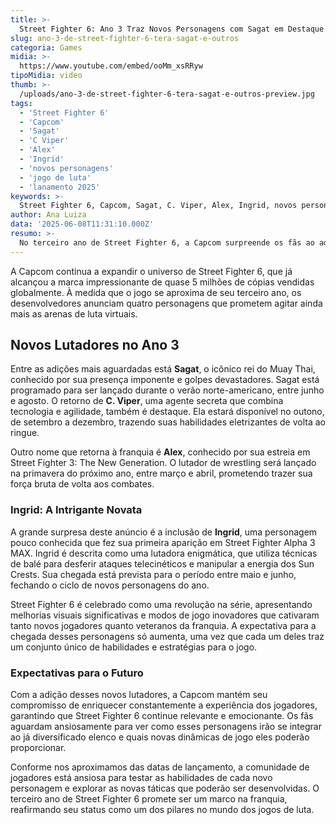 ```yaml
---
title: >-
  Street Fighter 6: Ano 3 Traz Novos Personagens com Sagat em Destaque
slug: ano-3-de-street-fighter-6-tera-sagat-e-outros
categoria: Games
midia: >-
  https://www.youtube.com/embed/ooMm_xsRRyw
tipoMidia: video
thumb: >-
  /uploads/ano-3-de-street-fighter-6-tera-sagat-e-outros-preview.jpg
tags:
  - 'Street Fighter 6'
  - 'Capcom'
  - 'Sagat'
  - 'C Viper'
  - 'Alex'
  - 'Ingrid'
  - 'novos personagens'
  - 'jogo de luta'
  - 'lanamento 2025'
keywords: >-
  Street Fighter 6, Capcom, Sagat, C. Viper, Alex, Ingrid, novos personagens, jogo de luta, lançamento 2025
author: Ana Luiza
data: '2025-06-08T11:31:10.000Z'
resumo: >-
  No terceiro ano de Street Fighter 6, a Capcom surpreende os fãs ao adicionar lutadores icônicos e uma nova personagem misteriosa. Descubra os detalhes do lançamento e a expectativa para os jogadores.
---
```


A Capcom continua a expandir o universo de Street Fighter 6, que já alcançou a marca impressionante de quase 5 milhões de cópias vendidas globalmente. À medida que o jogo se aproxima de seu terceiro ano, os desenvolvedores anunciam quatro personagens que prometem agitar ainda mais as arenas de luta virtuais. 

## Novos Lutadores no Ano 3

Entre as adições mais aguardadas está **Sagat**, o icônico rei do Muay Thai, conhecido por sua presença imponente e golpes devastadores. Sagat está programado para ser lançado durante o verão norte-americano, entre junho e agosto. O retorno de **C. Viper**, uma agente secreta que combina tecnologia e agilidade, também é destaque. Ela estará disponível no outono, de setembro a dezembro, trazendo suas habilidades eletrizantes de volta ao ringue. 

Outro nome que retorna à franquia é **Alex**, conhecido por sua estreia em Street Fighter 3: The New Generation. O lutador de wrestling será lançado na primavera do próximo ano, entre março e abril, prometendo trazer sua força bruta de volta aos combates. 

### Ingrid: A Intrigante Novata

A grande surpresa deste anúncio é a inclusão de **Ingrid**, uma personagem pouco conhecida que fez sua primeira aparição em Street Fighter Alpha 3 MAX. Ingrid é descrita como uma lutadora enigmática, que utiliza técnicas de balé para desferir ataques telecinéticos e manipular a energia dos Sun Crests. Sua chegada está prevista para o período entre maio e junho, fechando o ciclo de novos personagens do ano. 

Street Fighter 6 é celebrado como uma revolução na série, apresentando melhorias visuais significativas e modos de jogo inovadores que cativaram tanto novos jogadores quanto veteranos da franquia. A expectativa para a chegada desses personagens só aumenta, uma vez que cada um deles traz um conjunto único de habilidades e estratégias para o jogo.

### Expectativas para o Futuro

Com a adição desses novos lutadores, a Capcom mantém seu compromisso de enriquecer constantemente a experiência dos jogadores, garantindo que Street Fighter 6 continue relevante e emocionante. Os fãs aguardam ansiosamente para ver como esses personagens irão se integrar ao já diversificado elenco e quais novas dinâmicas de jogo eles poderão proporcionar.

Conforme nos aproximamos das datas de lançamento, a comunidade de jogadores está ansiosa para testar as habilidades de cada novo personagem e explorar as novas táticas que poderão ser desenvolvidas. O terceiro ano de Street Fighter 6 promete ser um marco na franquia, reafirmando seu status como um dos pilares no mundo dos jogos de luta.